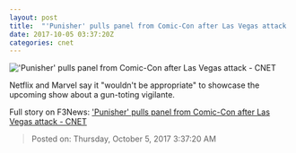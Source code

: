 ```yaml
---
layout: post
title:  "'Punisher' pulls panel from Comic-Con after Las Vegas attack     - CNET"
date: 2017-10-05 03:37:20Z
categories: cnet
---
```


!['Punisher' pulls panel from Comic-Con after Las Vegas attack     - CNET](https://cnet3.cbsistatic.com/img/a7WHxkGSmUobqgQSCcCKE7A4Em4=/670x503/2017/08/18/2b55e10c-bb0f-4f5d-9aca-fdef7b48c012/punisherlogomarvel.jpg)

Netflix and Marvel say it "wouldn't be appropriate" to showcase the upcoming show about a gun-toting vigilante.


Full story on F3News: ['Punisher' pulls panel from Comic-Con after Las Vegas attack     - CNET](http://www.f3nws.com/n/MJQhQC)

> Posted on: Thursday, October 5, 2017 3:37:20 AM
